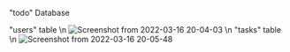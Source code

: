 "todo" Database


"users" table \n
![Screenshot from 2022-03-16 20-04-03](https://user-images.githubusercontent.com/53123980/158646878-a21e33bd-8ce7-4bc2-bc33-cbca805b05fb.png) \n
"tasks" table \n
![Screenshot from 2022-03-16 20-05-48](https://user-images.githubusercontent.com/53123980/158647266-e8bb842f-a121-440e-99b2-d93d27cc4c83.png)
